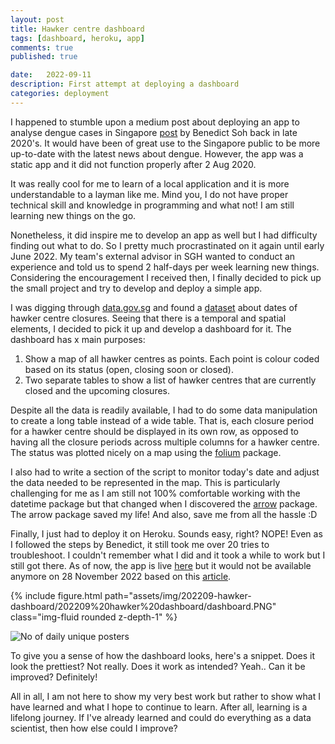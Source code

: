 ```yaml
---
layout: post
title: Hawker centre dashboard
tags: [dashboard, heroku, app]
comments: true
published: true

date:   2022-09-11
description: First attempt at deploying a dashboard
categories: deployment
---
```



I happened to stumble upon a medium post about deploying an app to analyse dengue cases in Singapore [post](https://towardsdatascience.com/creating-a-web-application-to-analyse-dengue-cases-1be4a708a533) by Benedict Soh back in late 2020's. It would have been of great use to the Singapore public to be more up-to-date with the latest news about dengue. However, the app was a static app and it did not function properly after 2 Aug 2020.

It was really cool for me to learn of a local application and it is more understandable to a layman like me. Mind you, I do not have proper technical skill and knowledge in programming and what not! I am still learning new things on the go.

Nonetheless, it did inspire me to develop an app as well but I had difficulty finding out what to do. So I pretty much procrastinated on it again until early June 2022. My team's external advisor in SGH wanted to conduct an experience and told us to spend 2 half-days per week learning new things. Considering the encouragement I received then, I finally decided to pick up the small project and try to develop and deploy a simple app.

I was digging through [data.gov.sg](https://data.gov.sg/) and found a [dataset](https://data.gov.sg/dataset/dates-of-hawker-centres-closure) about dates of hawker centre closures. Seeing that there is a temporal and spatial elements, I decided to pick it up and develop a dashboard for it. The dashboard has x main purposes:
1) Show a map of all hawker centres as points. Each point is colour coded based on its status (open, closing soon or closed).
2) Two separate tables to show a list of hawker centres that are currently closed and the upcoming closures.

Despite all the data is readily available, I had to do some data manipulation to create a long table instead of a wide table. That is, each closure period for a hawker centre should be displayed in its own row, as opposed to having all the closure periods across multiple columns for a hawker centre. The status was plotted nicely on a map using the [folium](http://python-visualization.github.io/folium/) package.

I also had to write a section of the script to monitor today's date and adjust the data needed to be represented in the map. This is particularly challenging for me as I am still not 100% comfortable working with the datetime package but that changed when I discovered the [arrow](https://arrow.readthedocs.io/en/latest/) package. The arrow package saved my life! And also, save me from all the hassle :D

Finally, I just had to deploy it on Heroku. Sounds easy, right? NOPE! Even as I followed the steps by Benedict, it still took me over 20 tries to troubleshoot. I couldn't remember what I did and it took a while to work but I still got there. As of now, the app is live [here](https://hawker-centre-db.herokuapp.com/) but it would not be available anymore on 28 November 2022 based on this [article](https://techcrunch.com/2022/08/25/heroku-announces-plans-to-eliminate-free-plans-blaming-fraud-and-abuse/).

<div class="row mt-3">
    <div class="col-sm mt-3 mt-md-0">
        {% include figure.html path="assets/img/202209-hawker-dashboard/202209%20hawker%20dashboard/dashboard.PNG" class="img-fluid rounded z-depth-1" %}
    </div>
</div>

![No of daily unique posters](https://raw.githubusercontent.com/brandonyongys/brandonyongys.github.io/master/img/202209%20hawker%20dashboard/dashboard.PNG)

To give you a sense of how the dashboard looks, here's a snippet. Does it look the prettiest? Not really. Does it work as intended? Yeah.. Can it be improved? Definitely!

All in all, I am not here to show my very best work but rather to show what I have learned and what I hope to continue to learn. After all, learning is a lifelong journey. If I've already learned and could do everything as a data scientist, then how else could I improve?